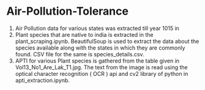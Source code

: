 # Air-Pollution-Tolerance
1. Air Pollution data for various states was extracted till year 1015 in 
2. Plant species that are native to india is extracted in the plant_scraping.ipynb. BeautifulSoup is used to extract the data about the species available along with the states in which they are commonly found. CSV file for the same is species_details.csv.
3. APTI for various Plant species is gathered from the table given in Vol13_No1_Are_Lak_T1.jpg. The text from the image is read using the optical character recognition ( OCR ) api and cv2 library of python in apti_extraction.ipynb.

